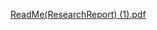 [ReadMe(ResearchReport) (1).pdf](https://github.com/user-attachments/files/17996266/ReadMe.ResearchReport.1.pdf)
